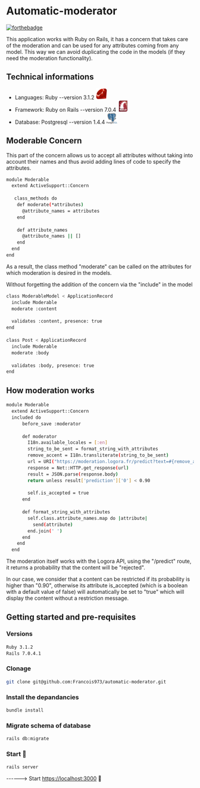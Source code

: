 # Automatic-moderator

[![forthebadge](https://forthebadge.com/images/badges/made-with-ruby.svg)](https://forthebadge.com)

This application works with Ruby on Rails, it has a concern that takes care of the moderation and can be used for any attributes coming from any model. This way we can avoid duplicating the code in the models (if they need the moderation functionality).

## Technical informations

- Languages: Ruby --version 3.1.2   <img src="https://raw.githubusercontent.com/devicons/devicon/master/icons/ruby/ruby-original.svg" alt="ruby" width="30" height="30"/>
- Framework: Ruby on Rails --version 7.0.4   <img src="https://raw.githubusercontent.com/devicons/devicon/master/icons/rails/rails-original-wordmark.svg" alt="rails" width="30" height="30" alt="rails"/>
- Database: Postgresql --version 1.4.4   <img src="https://raw.githubusercontent.com/devicons/devicon/master/icons/postgresql/postgresql-original-wordmark.svg" alt="postgresql" width="30" height="30" alt="postgresql"/>


## Moderable Concern

This part of the concern allows us to accept all attributes without taking into account their names and thus avoid adding lines of code to specify the attributes.

```sh
module Moderable
  extend ActiveSupport::Concern
  
   class_methods do
    def moderate(*attributes)
      @attribute_names = attributes
    end

    def attribute_names
      @attribute_names || []
    end
  end
end
```

As a result, the class method "moderate" can be called on the attributes for which moderation is desired in the models.

Without forgetting the addition of the concern via the "include" in the model

```sh
class ModerableModel < ApplicationRecord
  include Moderable
  moderate :content

  validates :content, presence: true
end

class Post < ApplicationRecord
  include Moderable
  moderate :body

  validates :body, presence: true
end
```


## How moderation works

```sh
module Moderable
  extend ActiveSupport::Concern
  included do
      before_save :moderator

      def moderator
        I18n.available_locales = [:en]
        string_to_be_sent = format_string_with_attributes
        remove_accent = I18n.transliterate(string_to_be_sent)
        url = URI("https://moderation.logora.fr/predict?text=#{remove_accent}")
        response = Net::HTTP.get_response(url)
        result = JSON.parse(response.body)
        return unless result['prediction']['0'] < 0.90

        self.is_accepted = true
      end

      def format_string_with_attributes
        self.class.attribute_names.map do |attribute|
          send(attribute)
        end.join(' ')
      end
    end
  end
```

The moderation itself works with the Logora API, using the "/predict" route, it returns a probability that the content will be "rejected". 

In our case, we consider that a content can be restricted if its probability is higher than "0.90", otherwise its attribute is_accepted (which is a boolean with a default value of false) will automatically be set to "true" which will display the content without a restriction message.

## Getting started and pre-requisites

### Versions

```sh
Ruby 3.1.2
Rails 7.0.4.1
```
### Clonage

```sh
git clone git@github.com:Francois973/automatic-moderator.git
```

### Install the depandancies

```sh
bundle install
```

### Migrate schema of database

```sh
rails db:migrate
```

### Start 🚀

```sh
rails server
```
------> Start [https://localhost:3000](https://localhost:3000) 💎
